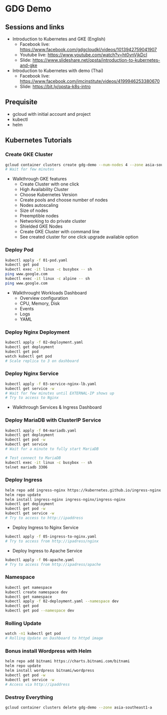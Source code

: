 # GDG Demo

## Sessions and links

* Introduction to Kubernetes and GKE (English)
  * Facebook live: https://www.facebook.com/gdgcloudkl/videos/1013942759041907
  * Youtube live: https://www.youtube.com/watch?v=ht0ynVjkDcI
  * Slide: https://www.slideshare.net/opsta/introduction-to-kubernetes-and-gke
* Introduction to Kubernetes with demo (Thai)
  * Facebook live: https://www.facebook.com/imcinstitute/videos/4199946253380670
  * Slide: https://bit.ly/opsta-k8s-intro

## Prequisite

* gcloud with initial account and project
* kubectl
* helm

## Kubernetes Tutorials

### Create GKE Cluster

```bash
gcloud container clusters create gdg-demo --num-nodes 4 --zone asia-southeast1-a
# Wait for few minutes
```

* Walkthrough GKE features
  * Create Cluster with one click
  * High Availability Cluster
  * Choose Kubernetes Version
  * Create pools and choose number of nodes
  * Nodes autoscaling
  * Size of nodes
  * Preemptible nodes
  * Networking to do private cluster
  * Shielded GKE Nodes
  * Create GKE Cluster with command line
  * See created cluster for one click upgrade available option

### Deploy Pod

```bash
kubectl apply -f 01-pod.yaml
kubectl get pod
kubectl exec -it linux -c busybox -- sh
ping www.google.com
kubectl exec -it linux -c alpine -- sh
ping www.google.com
```

* Walkthrought Workloads Dashboard
  * Overview configuration
  * CPU, Memory, Disk
  * Events
  * Logs
  * YAML

### Deploy Nginx Deployment

```bash
kubectl apply -f 02-deployment.yaml
kubectl get deployment
kubectl get pod
watch kubectl get pod
# Scale replica to 3 on dashboard
```

### Deploy Nginx Service

```bash
kubectl apply -f 03-service-nginx-lb.yaml
kubectl get service -w
# Wait for few minutes until EXTERNAL-IP shows up
# Try to access to Nginx
```

* Walkthrough Services & Ingress Dashboard

### Deploy MariaDB with ClusterIP Service

```bash
kubectl apply -f 04-mariadb.yaml
kubectl get deployment
kubectl get pod -w
kubectl get service
# Wait for a minute to fully start MariaDB

# Test connect to MariaDB
kubectl exec -it linux -c busybox -- sh
telnet mariadb 3306
```

### Deploy Ingress

```bash
helm repo add ingress-nginx https://kubernetes.github.io/ingress-nginx
helm repo update
helm install ingress-nginx ingress-nginx/ingress-nginx
kubectl get deployment
kubectl get pod -w
kubectl get service -w
# Try to access to http://ipaddress
```

* Deploy Ingress to Nginx Service

```bash
kubectl apply -f 05-ingress-to-nginx.yaml
# Try to access from http://ipadress/nginx
```

* Deploy Ingress to Apache Service

```bash
kubectl apply -f 06-apache.yaml
# Try to access from http://ipadress/apache
```

### Namespace

```bash
kubectl get namespace
kubectl create namespace dev
kubectl get namespace
kubectl apply -f 02-deployment.yaml --namespace dev
kubectl get pod
kubectl get pod --namespace dev
```

### Rolling Update

```bash
watch -n1 kubectl get pod
# Rolling Update on Dashboard to httpd image
```

### Bonus install Wordpress with Helm

```bash
helm repo add bitnami https://charts.bitnami.com/bitnami
helm repo update
helm install wordpress bitnami/wordpress
kubectl get pod -w
kubectl get service -w
# Access via http://ipaddress
```

### Destroy Everything

```bash
gcloud container clusters delete gdg-demo --zone asia-southeast1-a
```
